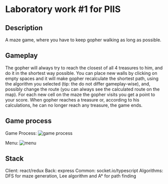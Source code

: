 # Laboratory work #1 for PIIS

## Description

A maze game, where you have to keep gopher walking as long as possible.

## Gameplay

The gopher will always try to reach the closest of all 4 treasures to him, and do it in the shortest way possible. You can place new walls by clicking on empty spaces and it will make gopher recalculate the shortest path, using the algorithm you selected (tip: the do not differ gameplay-wise), and, possibly change the route (you can always see the calculated route on the map). For each new cell on the maze the gopher visits you get a point to your score. When gopher reaches a treasure or, according to his calculations, he can no longer reach any treasure, the game ends.

## Game process
Game Process:
![game process](https://user-images.githubusercontent.com/52706110/191001738-1062a6f6-dbb4-4ce7-ad2c-11dec3cf64eb.gif)

Menu:
![menu](https://user-images.githubusercontent.com/52706110/191001781-af4b2955-ccff-4d81-a760-a000ba1f6e93.png)

## Stack

Client: react/redux
Back: express
Common: socket.io/typescript
Algorithms: DFS for maze generation, Lee algorithm and A\* for path finding

